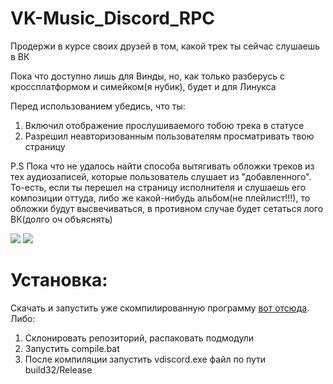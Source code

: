 # VK-Music_Discord_RPC
Продержи в курсе своих друзей в том, какой трек ты сейчас слушаешь в ВК

Пока что доступно лишь для Винды, но, как только разберусь с кроссплатформом и симейком(я нубик), будет и для Линукса

Перед использованием убедись, что ты:
1) Включил отображение прослушиваемого тобою трека в статусе
2) Разрешил неавторизованным пользователям просматривать твою страницу


P.S Пока что не удалось найти способа вытягивать обложки треков из тех аудиозаписей, которые пользователь слушает из "добавленного".
То-есть, если ты перешел на страницу исполнителя и слушаешь его композиции оттуда, либо же какой-нибудь альбом(не плейлист!!!), то обложки будут высвечиваться, в противном случае будет сетаться лого ВК(долго оч объяснять)

![](https://images-ext-2.discordapp.net/external/4l9jZW8Ba_uoKzs1w7biIJ04qStOLAKHiHGQqmlhqcw/https/i.imgur.com/UIPCwVs.png)
![](https://images-ext-1.discordapp.net/external/Zbua700ekW6rLSaz4AhfocBVGna2CqB_8Lx7rJ2Hgaw/https/i.imgur.com/nr4bzMk.png)


# Установка:
Скачать и запустить уже скомпилированную программу [вот отсюда](https://github.com/bewflast/VK-Music-Discord-RPC/releases/tag/Latest).
Либо:
1) Склонировать репозиторий, распаковать подмодули
2) Запустить compile.bat
3) После компиляции запустить vdiscord.exe файл по пути build32/Release
